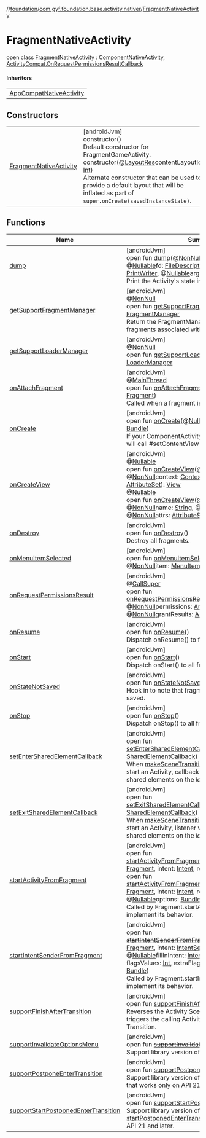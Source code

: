 //[foundation](../../../index.md)/[com.gyf.foundation.base.activity.nativer](../index.md)/[FragmentNativeActivity](index.md)

# FragmentNativeActivity

open class [FragmentNativeActivity](index.md) : [ComponentNativeActivity](../-component-native-activity/index.md), [ActivityCompat.OnRequestPermissionsResultCallback](https://developer.android.com/reference/kotlin/androidx/core/app/ActivityCompat.OnRequestPermissionsResultCallback.html)

#### Inheritors

| |
|---|
| [AppCompatNativeActivity](../-app-compat-native-activity/index.md) |

## Constructors

| | |
|---|---|
| [FragmentNativeActivity](-fragment-native-activity.md) | [androidJvm]<br>constructor()<br>Default constructor for FragmentGameActivity.<br>constructor(@[LayoutRes](https://developer.android.com/reference/kotlin/androidx/annotation/LayoutRes.html)contentLayoutId: [Int](https://kotlinlang.org/api/core/kotlin-stdlib/kotlin/-int/index.html))<br>Alternate constructor that can be used to provide a default layout that will be inflated as part of `super.onCreate(savedInstanceState)`. |

## Functions

| Name | Summary |
|---|---|
| [dump](dump.md) | [androidJvm]<br>open fun [dump](dump.md)(@[NonNull](https://developer.android.com/reference/kotlin/androidx/annotation/NonNull.html)prefix: [String](https://developer.android.com/reference/kotlin/java/lang/String.html), @[Nullable](https://developer.android.com/reference/kotlin/androidx/annotation/Nullable.html)fd: [FileDescriptor](https://developer.android.com/reference/kotlin/java/io/FileDescriptor.html), @[NonNull](https://developer.android.com/reference/kotlin/androidx/annotation/NonNull.html)writer: [PrintWriter](https://developer.android.com/reference/kotlin/java/io/PrintWriter.html), @[Nullable](https://developer.android.com/reference/kotlin/androidx/annotation/Nullable.html)args: [Array](https://kotlinlang.org/api/core/kotlin-stdlib/kotlin/-array/index.html)&lt;[String](https://developer.android.com/reference/kotlin/java/lang/String.html)&gt;)<br>Print the Activity's state into the given stream. |
| [getSupportFragmentManager](get-support-fragment-manager.md) | [androidJvm]<br>@[NonNull](https://developer.android.com/reference/kotlin/androidx/annotation/NonNull.html)<br>open fun [getSupportFragmentManager](get-support-fragment-manager.md)(): [FragmentManager](https://developer.android.com/reference/kotlin/androidx/fragment/app/FragmentManager.html)<br>Return the FragmentManager for interacting with fragments associated with this activity. |
| [getSupportLoaderManager](get-support-loader-manager.md) | [androidJvm]<br>@[NonNull](https://developer.android.com/reference/kotlin/androidx/annotation/NonNull.html)<br>open fun [~~getSupportLoaderManager~~](get-support-loader-manager.md)(): [LoaderManager](https://developer.android.com/reference/kotlin/androidx/loader/app/LoaderManager.html) |
| [onAttachFragment](on-attach-fragment.md) | [androidJvm]<br>@[MainThread](https://developer.android.com/reference/kotlin/androidx/annotation/MainThread.html)<br>open fun [~~onAttachFragment~~](on-attach-fragment.md)(@[NonNull](https://developer.android.com/reference/kotlin/androidx/annotation/NonNull.html)fragment: [Fragment](https://developer.android.com/reference/kotlin/androidx/fragment/app/Fragment.html))<br>Called when a fragment is attached to the activity. |
| [onCreate](on-create.md) | [androidJvm]<br>open fun [onCreate](on-create.md)(@[Nullable](https://developer.android.com/reference/kotlin/androidx/annotation/Nullable.html)savedInstanceState: [Bundle](https://developer.android.com/reference/kotlin/android/os/Bundle.html))<br> If your ComponentActivity is annotated with , this will call #setContentView(int) for you. |
| [onCreateView](on-create-view.md) | [androidJvm]<br>@[Nullable](https://developer.android.com/reference/kotlin/androidx/annotation/Nullable.html)<br>open fun [onCreateView](on-create-view.md)(@[NonNull](https://developer.android.com/reference/kotlin/androidx/annotation/NonNull.html)name: [String](https://developer.android.com/reference/kotlin/java/lang/String.html), @[NonNull](https://developer.android.com/reference/kotlin/androidx/annotation/NonNull.html)context: [Context](https://developer.android.com/reference/kotlin/android/content/Context.html), @[NonNull](https://developer.android.com/reference/kotlin/androidx/annotation/NonNull.html)attrs: [AttributeSet](https://developer.android.com/reference/kotlin/android/util/AttributeSet.html)): [View](https://developer.android.com/reference/kotlin/android/view/View.html)<br>@[Nullable](https://developer.android.com/reference/kotlin/androidx/annotation/Nullable.html)<br>open fun [onCreateView](on-create-view.md)(@[Nullable](https://developer.android.com/reference/kotlin/androidx/annotation/Nullable.html)parent: [View](https://developer.android.com/reference/kotlin/android/view/View.html), @[NonNull](https://developer.android.com/reference/kotlin/androidx/annotation/NonNull.html)name: [String](https://developer.android.com/reference/kotlin/java/lang/String.html), @[NonNull](https://developer.android.com/reference/kotlin/androidx/annotation/NonNull.html)context: [Context](https://developer.android.com/reference/kotlin/android/content/Context.html), @[NonNull](https://developer.android.com/reference/kotlin/androidx/annotation/NonNull.html)attrs: [AttributeSet](https://developer.android.com/reference/kotlin/android/util/AttributeSet.html)): [View](https://developer.android.com/reference/kotlin/android/view/View.html) |
| [onDestroy](on-destroy.md) | [androidJvm]<br>open fun [onDestroy](on-destroy.md)()<br> Destroy all fragments. |
| [onMenuItemSelected](on-menu-item-selected.md) | [androidJvm]<br>open fun [onMenuItemSelected](on-menu-item-selected.md)(featureId: [Int](https://kotlinlang.org/api/core/kotlin-stdlib/kotlin/-int/index.html), @[NonNull](https://developer.android.com/reference/kotlin/androidx/annotation/NonNull.html)item: [MenuItem](https://developer.android.com/reference/kotlin/android/view/MenuItem.html)): [Boolean](https://kotlinlang.org/api/core/kotlin-stdlib/kotlin/-boolean/index.html) |
| [onRequestPermissionsResult](on-request-permissions-result.md) | [androidJvm]<br>@[CallSuper](https://developer.android.com/reference/kotlin/androidx/annotation/CallSuper.html)<br>open fun [onRequestPermissionsResult](on-request-permissions-result.md)(requestCode: [Int](https://kotlinlang.org/api/core/kotlin-stdlib/kotlin/-int/index.html), @[NonNull](https://developer.android.com/reference/kotlin/androidx/annotation/NonNull.html)permissions: [Array](https://kotlinlang.org/api/core/kotlin-stdlib/kotlin/-array/index.html)&lt;[String](https://developer.android.com/reference/kotlin/java/lang/String.html)&gt;, @[NonNull](https://developer.android.com/reference/kotlin/androidx/annotation/NonNull.html)grantResults: [Array](https://kotlinlang.org/api/core/kotlin-stdlib/kotlin/-array/index.html)&lt;[Int](https://kotlinlang.org/api/core/kotlin-stdlib/kotlin/-int/index.html)&gt;) |
| [onResume](on-resume.md) | [androidJvm]<br>open fun [onResume](on-resume.md)()<br> Dispatch onResume() to fragments. |
| [onStart](on-start.md) | [androidJvm]<br>open fun [onStart](on-start.md)()<br> Dispatch onStart() to all fragments. |
| [onStateNotSaved](on-state-not-saved.md) | [androidJvm]<br>open fun [onStateNotSaved](on-state-not-saved.md)()<br> Hook in to note that fragment state is no longer saved. |
| [onStop](on-stop.md) | [androidJvm]<br>open fun [onStop](on-stop.md)()<br> Dispatch onStop() to all fragments. |
| [setEnterSharedElementCallback](set-enter-shared-element-callback.md) | [androidJvm]<br>open fun [setEnterSharedElementCallback](set-enter-shared-element-callback.md)(@[Nullable](https://developer.android.com/reference/kotlin/androidx/annotation/Nullable.html)callback: [SharedElementCallback](https://developer.android.com/reference/kotlin/androidx/core/app/SharedElementCallback.html))<br>When [makeSceneTransitionAnimation](https://developer.android.com/reference/kotlin/android/app/ActivityOptions.html#makescenetransitionanimation) was used to start an Activity, callback will be called to handle shared elements on the *launched* Activity. |
| [setExitSharedElementCallback](set-exit-shared-element-callback.md) | [androidJvm]<br>open fun [setExitSharedElementCallback](set-exit-shared-element-callback.md)(@[Nullable](https://developer.android.com/reference/kotlin/androidx/annotation/Nullable.html)listener: [SharedElementCallback](https://developer.android.com/reference/kotlin/androidx/core/app/SharedElementCallback.html))<br>When [makeSceneTransitionAnimation](https://developer.android.com/reference/kotlin/android/app/ActivityOptions.html#makescenetransitionanimation) was used to start an Activity, listener will be called to handle shared elements on the *launching* Activity. |
| [startActivityFromFragment](start-activity-from-fragment.md) | [androidJvm]<br>open fun [startActivityFromFragment](start-activity-from-fragment.md)(@[NonNull](https://developer.android.com/reference/kotlin/androidx/annotation/NonNull.html)fragment: [Fragment](https://developer.android.com/reference/kotlin/androidx/fragment/app/Fragment.html), intent: [Intent](https://developer.android.com/reference/kotlin/android/content/Intent.html), requestCode: [Int](https://kotlinlang.org/api/core/kotlin-stdlib/kotlin/-int/index.html))<br>open fun [startActivityFromFragment](start-activity-from-fragment.md)(@[NonNull](https://developer.android.com/reference/kotlin/androidx/annotation/NonNull.html)fragment: [Fragment](https://developer.android.com/reference/kotlin/androidx/fragment/app/Fragment.html), intent: [Intent](https://developer.android.com/reference/kotlin/android/content/Intent.html), requestCode: [Int](https://kotlinlang.org/api/core/kotlin-stdlib/kotlin/-int/index.html), @[Nullable](https://developer.android.com/reference/kotlin/androidx/annotation/Nullable.html)options: [Bundle](https://developer.android.com/reference/kotlin/android/os/Bundle.html))<br>Called by Fragment.startActivityForResult() to implement its behavior. |
| [startIntentSenderFromFragment](start-intent-sender-from-fragment.md) | [androidJvm]<br>open fun [~~startIntentSenderFromFragment~~](start-intent-sender-from-fragment.md)(@[NonNull](https://developer.android.com/reference/kotlin/androidx/annotation/NonNull.html)fragment: [Fragment](https://developer.android.com/reference/kotlin/androidx/fragment/app/Fragment.html), intent: [IntentSender](https://developer.android.com/reference/kotlin/android/content/IntentSender.html), requestCode: [Int](https://kotlinlang.org/api/core/kotlin-stdlib/kotlin/-int/index.html), @[Nullable](https://developer.android.com/reference/kotlin/androidx/annotation/Nullable.html)fillInIntent: [Intent](https://developer.android.com/reference/kotlin/android/content/Intent.html), flagsMask: [Int](https://kotlinlang.org/api/core/kotlin-stdlib/kotlin/-int/index.html), flagsValues: [Int](https://kotlinlang.org/api/core/kotlin-stdlib/kotlin/-int/index.html), extraFlags: [Int](https://kotlinlang.org/api/core/kotlin-stdlib/kotlin/-int/index.html), @[Nullable](https://developer.android.com/reference/kotlin/androidx/annotation/Nullable.html)options: [Bundle](https://developer.android.com/reference/kotlin/android/os/Bundle.html))<br>Called by Fragment.startIntentSenderForResult() to implement its behavior. |
| [supportFinishAfterTransition](support-finish-after-transition.md) | [androidJvm]<br>open fun [supportFinishAfterTransition](support-finish-after-transition.md)()<br>Reverses the Activity Scene entry Transition and triggers the calling Activity to reverse its exit Transition. |
| [supportInvalidateOptionsMenu](support-invalidate-options-menu.md) | [androidJvm]<br>open fun [~~supportInvalidateOptionsMenu~~](support-invalidate-options-menu.md)()<br>Support library version of [invalidateOptionsMenu](https://developer.android.com/reference/kotlin/android/app/Activity.html#invalidateoptionsmenu). |
| [supportPostponeEnterTransition](support-postpone-enter-transition.md) | [androidJvm]<br>open fun [supportPostponeEnterTransition](support-postpone-enter-transition.md)()<br>Support library version of [postponeEnterTransition](https://developer.android.com/reference/kotlin/android/app/Activity.html#postponeentertransition) that works only on API 21 and later. |
| [supportStartPostponedEnterTransition](support-start-postponed-enter-transition.md) | [androidJvm]<br>open fun [supportStartPostponedEnterTransition](support-start-postponed-enter-transition.md)()<br>Support library version of [startPostponedEnterTransition](https://developer.android.com/reference/kotlin/android/app/Activity.html#startpostponedentertransition) that only works with API 21 and later. |